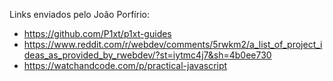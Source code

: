 Links enviados pelo João Porfírio:
* https://github.com/P1xt/p1xt-guides
* https://www.reddit.com/r/webdev/comments/5rwkm2/a_list_of_project_ideas_as_provided_by_rwebdev/?st=iytmc4j7&sh=4b0ee730
* https://watchandcode.com/p/practical-javascript